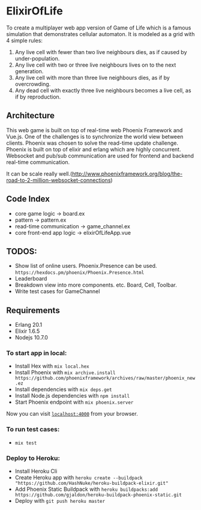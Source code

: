 # ElixirOfLife
To create a multiplayer web app version of Game of Life which is a famous simulation that demonstrates cellular automaton.
It is modeled as a grid with 4 simple rules:
  1. Any live cell with fewer than two live neighbours dies, as if caused by under-population.
  2. Any live cell with two or three live neighbours lives on to the next generation.
  3. Any live cell with more than three live neighbours dies, as if by overcrowding.
  4. Any dead cell with exactly three live neighbours becomes a live cell, as if by reproduction.


## Architecture
This web game is built on top of real-time web Phoenix Framework and Vue.js.
One of the challenges is to synchronize the world view between clients. Phoenix was chosen to solve the read-time update challenge. Phoenix is built on top of elixir and erlang which are highly concurrent.
Websocket and pub/sub communication are used for frontend and backend real-time communication.

It can be scale really well.(http://www.phoenixframework.org/blog/the-road-to-2-million-websocket-connections)

## Code Index
  * core game logic -> board.ex
  * pattern -> pattern.ex
  * read-time communication -> game_channel.ex
  * core front-end app logic -> elixirOfLifeApp.vue

## TODOS:
  * Show list of online users. Phoenix.Presence can be used. `https://hexdocs.pm/phoenix/Phoenix.Presence.html`
  * Leaderboard
  * Breakdown view into more components. etc. Board, Cell, Toolbar.
  * Write test cases for GameChannel

## Requirements
  * Erlang 20.1
  * Elixir 1.6.5
  * Nodejs 10.7.0


### To start app in local:
  * Install Hex with `mix local.hex`
  * Install Phoenix with `mix archive.install https://github.com/phoenixframework/archives/raw/master/phoenix_new.ez`
  * Install dependencies with `mix deps.get`
  * Install Node.js dependencies with `npm install`
  * Start Phoenix endpoint with `mix phoenix.server`

Now you can visit [`localhost:4000`](http://localhost:4000) from your browser.


### To run test cases:
  * `mix test`

### Deploy to Heroku:
  * Install Heroku Cli
  * Create Heroku app with `heroku create --buildpack "https://github.com/HashNuke/heroku-buildpack-elixir.git"`
  * Add Phoenix Static Buildpack with `heroku buildpacks:add https://github.com/gjaldon/heroku-buildpack-phoenix-static.git`
  * Deploy with `git push heroku master`

